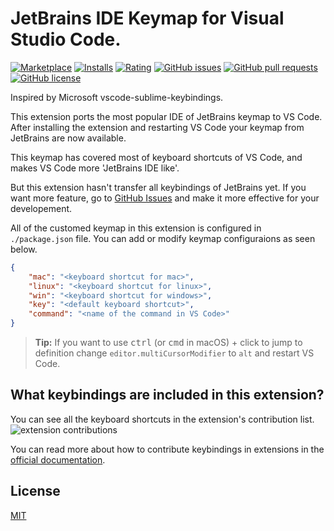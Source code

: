 # JetBrains IDE Keymap for Visual Studio Code.

[![Marketplace](https://vsmarketplacebadge.apphb.com/version-short/isudox.vscode-jetbrains-keybindings.svg)](https://marketplace.visualstudio.com/items?itemName=isudox.vscode-jetbrains-keybindings)
[![Installs](https://vsmarketplacebadge.apphb.com/installs/isudox.vscode-jetbrains-keybindings.svg)](https://marketplace.visualstudio.com/items?itemName=isudox.vscode-jetbrains-keybindings)
[![Rating](https://vsmarketplacebadge.apphb.com/rating-short/isudox.vscode-jetbrains-keybindings.svg)](https://marketplace.visualstudio.com/items?itemName=isudox.vscode-jetbrains-keybindings)
[![GitHub issues](https://img.shields.io/github/issues/isudox/vscode-jetbrains-keybindings.svg)](https://github.com/isudox/vscode-jetbrains-keybindings/issues)
[![GitHub pull requests](https://img.shields.io/github/issues-pr/isudox/vscode-jetbrains-keybindings.svg)](https://github.com/isudox/vscode-jetbrains-keybindings/pulls)
[![GitHub license](https://img.shields.io/github/license/isudox/vscode-jetbrains-keybindings.svg)](https://github.com/isudox/vscode-jetbrains-keybindings/blob/master/LICENSE)

Inspired by Microsoft vscode-sublime-keybindings. 

This extension ports the most popular IDE of JetBrains keymap to VS Code. After installing the extension and restarting VS Code your keymap from JetBrains are now available.

This keymap has covered most of keyboard shortcuts of VS Code, and makes VS Code more 'JetBrains IDE like'.

But this extension hasn't transfer all keybindings of JetBrains yet. If you want more feature, go to [GitHub Issues](https://github.com/isudox/vscode-jetbrains-keybindings/issues) and make it more effective for your developement.

All of the customed keymap in this extension is configured in `./package.json` file. You can add or modify keymap configuraions as seen below.

```json
{
    "mac": "<keyboard shortcut for mac>",
    "linux": "<keyboard shortcut for linux>",
    "win": "<keyboard shortcut for windows>",
    "key": "<default keyboard shortcut>",
    "command": "<name of the command in VS Code>"
}
```

>**Tip:** If you want to use <kbd>ctrl</kbd> (or <kbd>cmd</kbd> in macOS) + click to jump to definition change `editor.multiCursorModifier` to `alt` and restart VS Code.

## What keybindings are included in this extension?

You can see all the keyboard shortcuts in the extension's contribution list.
![extension contributions](https://raw.githubusercontent.com/Microsoft/vscode-sublime-keybindings/master/contributions_list.png)

You can read more about how to contribute keybindings in extensions in the [official documentation](http://code.visualstudio.com/docs/extensionAPI/extension-points#_contributeskeybindings). 

## License
[MIT](LICENSE)
